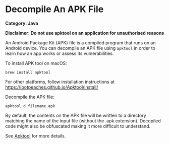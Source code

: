 # Decompile An APK File

__Category: Java__

__Disclaimer: Do not use apktool on an application for unauthorised reasons__

An Android Package Kit (APK) file is a compiled program that runs on an Android device. You can decompile an APK file using `apktool` in order to learn how an app works or assess its vulnerabilities. 

To install APK tool on macOS:

```shell
brew install apktool
```

For other platforms, follow installation instructions at https://ibotpeaches.github.io/Apktool/install/

Decompile the APK file:

```shell
apktool d filename.apk
```

By default, the contents on the APK file will be written to a directory matching the name of the input file (without the .apk extension). Decopiled code might also be obfuscated making it more difficult to understand.

See [Apktool](https://ibotpeaches.github.io/Apktool/) for more details.
